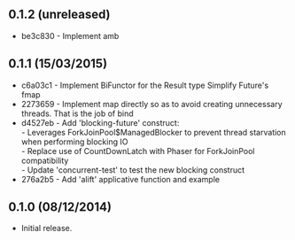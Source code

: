 ## 0.1.2 (unreleased)

- be3c830 - Implement amb

## 0.1.1 (15/03/2015)

- c6a03c1 - Implement BiFunctor for the Result type Simplify Future's fmap
- 2273659 - Implement map directly so as to avoid creating unnecessary threads. That is the job of bind
- d4527eb - Add 'blocking-future' construct:   
          - Leverages ForkJoinPool$ManagedBlocker to prevent thread starvation when performing blocking IO   
          - Replace use of CountDownLatch with Phaser for ForkJoinPool compatibility   
          - Update 'concurrent-test' to test the new blocking construct
- 276a2b5 - Add 'alift' applicative function and example


## 0.1.0 (08/12/2014)

- Initial release.

